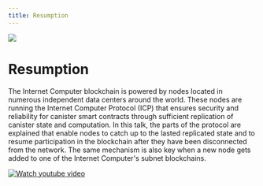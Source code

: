 ```yaml
---
title: Resumption
---
```


![](/img/how-it-works/resumption.600x300.jpg)

# Resumption

The Internet Computer blockchain is powered by nodes located in numerous independent data centers around the world. These nodes are running the Internet Computer Protocol (ICP) that ensures security and reliability for canister smart contracts through sufficient replication of canister state and computation. In this talk, the parts of the protocol are explained that enable nodes to catch up to the lasted replicated state and to resume participation in the blockchain after they have been disconnected from the network. The same mechanism is also key when a new node gets added to one of the Internet Computer's subnet blockchains.

<!-- [Learn more](/how-it-works/resumption/) -->
[![Watch youtube video](https://img.youtube.com/vi/H7HCqonSMFU/0.jpg)](https://www.youtube.com/watch?v=H7HCqonSMFU)


